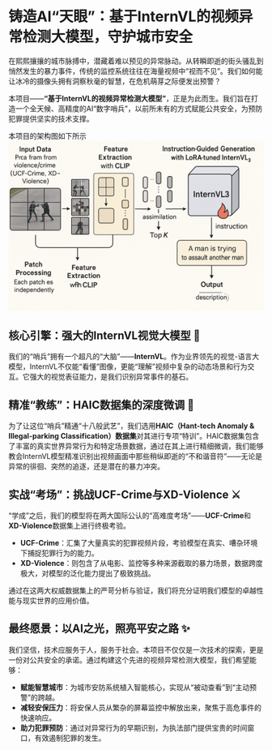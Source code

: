 # **铸造AI“天眼”：基于InternVL的视频异常检测大模型，守护城市安全**

在熙熙攘攘的城市脉搏中，潜藏着难以预见的异常脉动。从转瞬即逝的街头骚乱到悄然发生的暴力事件，传统的监控系统往往在海量视频中“视而不见”。我们如何能让冰冷的摄像头拥有洞察秋毫的智慧，在危机萌芽之际便发出预警？

本项目——**“基于InternVL的视频异常检测大模型”**，正是为此而生。我们旨在打造一个全天候、高精度的AI“数字哨兵”，以前所未有的方式赋能公共安全，为预防犯罪提供坚实的技术支撑。

本项目的架构图如下所示
![Project architecture diagram showing the components of the InternVL-based video anomaly detection model](figure/structure.png)

## **核心引擎：强大的InternVL视觉大模型 🧠**

我们的“哨兵”拥有一个超凡的“大脑”——**InternVL**。作为业界领先的视觉-语言大模型，InternVL不仅能“看懂”图像，更能“理解”视频中复杂的动态场景和行为交互。它强大的视觉表征能力，是我们识别异常事件的基石。

## **精准“教练”：HAIC数据集的深度微调 🎯**

为了让这位“哨兵”精通“十八般武艺”，我们选用**HAIC（Hant-tech Anomaly & Illegal-parking Classification）数据集**对其进行专项“特训”。HAIC数据集包含了丰富的真实世界异常行为和特定场景数据，通过在其上进行精细微调，我们能够教会InternVL模型精准识别出视频画面中那些稍纵即逝的“不和谐音符”——无论是异常的徘徊、突然的追逐，还是潜在的暴力冲突。

## **实战“考场”：挑战UCF-Crime与XD-Violence ⚔️**

“学成”之后，我们的模型将在两大国际公认的“高难度考场”——**UCF-Crime**和**XD-Violence**数据集上进行终极考验。

* **UCF-Crime**：汇集了大量真实的犯罪视频片段，考验模型在真实、嘈杂环境下捕捉犯罪行为的能力。
* **XD-Violence**：则包含了从电影、监控等多种来源截取的暴力场景，数据跨度极大，对模型的泛化能力提出了极致挑战。

通过在这两大权威数据集上的严苛分析与验证，我们将充分证明我们模型的卓越性能与现实世界的应用价值。

## **最终愿景：以AI之光，照亮平安之路 ✨**

我们坚信，技术应服务于人，服务于社会。本项目不仅仅是一次技术的探索，更是一份对公共安全的承诺。通过构建这个先进的视频异常检测大模型，我们希望能够：

* **赋能智慧城市**：为城市安防系统植入智能核心，实现从“被动查看”到“主动预警”的跨越。
* **减轻安保压力**：将安保人员从繁杂的屏幕监控中解放出来，聚焦于高危事件的快速响应。
* **助力犯罪预防**：通过对异常行为的早期识别，为执法部门提供宝贵的时间窗口，有效遏制犯罪的发生。